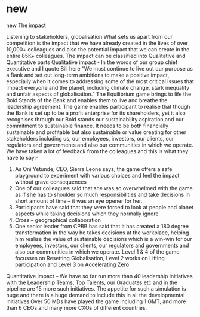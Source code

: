 # new
new
The impact

Listening to stakeholders, globalisation
What sets us apart from our competition is the impact that we have already created in the lives of over 10,000+ colleagues and also the potential impact that we can create in the entire 85K+ colleagues. The impact can be classified into Qualitative and Quantitative parts 
Qualitative impact -  In the words of our group chief executive and I quote Bill here “We must continue to live out our purpose as a Bank and set out long-term ambitions to make a positive impact, especially when it comes to addressing some of the most critical issues that impact everyone and the planet, including climate change, stark inequality and unfair aspects of globalisation.” The Equilibrium game brings to life the Bold Stands of the Bank and enables them to live and breathe the leadership agreement. The game enables participant to realise that though the Bank is set up to be a profit enterprise for its shareholders, yet it also recognises through our Bold stands our sustainability aspiration and our commitment to sustainable finance. It needs to be both financially sustainable and profitable but also sustainable or value creating for other stakeholders including us, our employees, investors, our clients, our regulators and governments and also our communities in which we operate. We have taken a lot of feedback from the colleagues and this is what they have to say:-
1)	As Oni Yetunde, CEO, Sierra Leone says, the game offers a safe playground to experiment with various choices and feel the impact without grave consequences
2)	One of our colleagues said that she was so overwhelmed with the game as if she has to shoulder so much responsibilities and take decisions in short amount of time – it was an eye opener for her.
3)	Participants have said that they were forced to look at people and planet aspects while taking decisions which they normally ignore
4)	Cross – geographical collaboration 
5)	One senior leader from CPBB has said that it has created a 180 degree transformation in the way he takes decisions at the workplace, helping him realise the value of sustainable decisions which is a win-win for our employees, investors, our clients, our regulators and governments and also our communities in which we operate.
Level 1 & 4 of the game focusses on Resetting Globalisation, Level 2 works on Lifting participation and Level 3 on Accelerating Zero

Quantitative Impact – We have so far run more than 40 leadership initiatives with the Leadership Teams, Top Talents, our Graduates etc and in the pipeline are 15 more such initiatives. The appetite for such a simulation is huge and there is a huge demand to include this in all the developmental initiatives.Over 50 MDs have played the game including 1 GMT, and more than 6 CEOs and many more CXOs of different countries.
